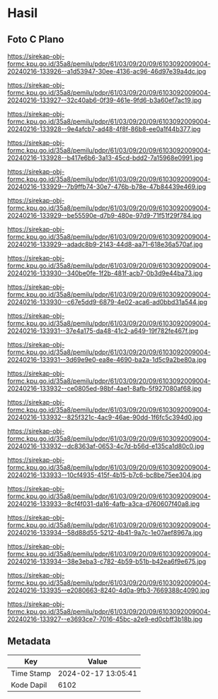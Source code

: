 # Hasil

## Foto C Plano

https://sirekap-obj-formc.kpu.go.id/35a8/pemilu/pdpr/61/03/09/20/09/6103092009004-20240216-133926--a1d53947-30ee-4136-ac96-46d97e39a4dc.jpg

https://sirekap-obj-formc.kpu.go.id/35a8/pemilu/pdpr/61/03/09/20/09/6103092009004-20240216-133927--32c40ab6-0f39-461e-9fd6-b3a60ef7ac19.jpg

https://sirekap-obj-formc.kpu.go.id/35a8/pemilu/pdpr/61/03/09/20/09/6103092009004-20240216-133928--9e4afcb7-ad48-4f8f-86b8-ee0a1f44b377.jpg

https://sirekap-obj-formc.kpu.go.id/35a8/pemilu/pdpr/61/03/09/20/09/6103092009004-20240216-133928--b417e6b6-3a13-45cd-bdd2-7a15968e0991.jpg

https://sirekap-obj-formc.kpu.go.id/35a8/pemilu/pdpr/61/03/09/20/09/6103092009004-20240216-133929--7b9ffb74-30e7-476b-b78e-47b84439e469.jpg

https://sirekap-obj-formc.kpu.go.id/35a8/pemilu/pdpr/61/03/09/20/09/6103092009004-20240216-133929--be55590e-d7b9-480e-97d9-71f51f29f784.jpg

https://sirekap-obj-formc.kpu.go.id/35a8/pemilu/pdpr/61/03/09/20/09/6103092009004-20240216-133929--adadc8b9-2143-44d8-aa71-618e36a570af.jpg

https://sirekap-obj-formc.kpu.go.id/35a8/pemilu/pdpr/61/03/09/20/09/6103092009004-20240216-133930--340be0fe-1f2b-481f-acb7-0b3d9e44ba73.jpg

https://sirekap-obj-formc.kpu.go.id/35a8/pemilu/pdpr/61/03/09/20/09/6103092009004-20240216-133930--c67e5dd9-6879-4e02-aca6-ad0bbd31a544.jpg

https://sirekap-obj-formc.kpu.go.id/35a8/pemilu/pdpr/61/03/09/20/09/6103092009004-20240216-133931--37e4a175-da48-41c2-a649-19f782fe467f.jpg

https://sirekap-obj-formc.kpu.go.id/35a8/pemilu/pdpr/61/03/09/20/09/6103092009004-20240216-133931--3d69e9e0-ea8e-4690-ba2a-1d5c9a2be80a.jpg

https://sirekap-obj-formc.kpu.go.id/35a8/pemilu/pdpr/61/03/09/20/09/6103092009004-20240216-133932--ce0805ed-98bf-4ae1-8afb-5f927080af68.jpg

https://sirekap-obj-formc.kpu.go.id/35a8/pemilu/pdpr/61/03/09/20/09/6103092009004-20240216-133932--825f321c-4ac9-46ae-90dd-1f6fc5c394d0.jpg

https://sirekap-obj-formc.kpu.go.id/35a8/pemilu/pdpr/61/03/09/20/09/6103092009004-20240216-133932--dc8363af-0653-4c7d-b56d-e135ca1d80c0.jpg

https://sirekap-obj-formc.kpu.go.id/35a8/pemilu/pdpr/61/03/09/20/09/6103092009004-20240216-133933--10cf4935-415f-4b15-b7c6-bc8be75ee304.jpg

https://sirekap-obj-formc.kpu.go.id/35a8/pemilu/pdpr/61/03/09/20/09/6103092009004-20240216-133933--8cf4f031-da16-4afb-a3ca-d760607f40a8.jpg

https://sirekap-obj-formc.kpu.go.id/35a8/pemilu/pdpr/61/03/09/20/09/6103092009004-20240216-133934--58d88d55-5212-4b41-9a7c-1e07aef8967a.jpg

https://sirekap-obj-formc.kpu.go.id/35a8/pemilu/pdpr/61/03/09/20/09/6103092009004-20240216-133934--38e3eba3-c782-4b59-b51b-b42ea6f9e675.jpg

https://sirekap-obj-formc.kpu.go.id/35a8/pemilu/pdpr/61/03/09/20/09/6103092009004-20240216-133935--e2080663-8240-4d0a-9fb3-7669388c4090.jpg

https://sirekap-obj-formc.kpu.go.id/35a8/pemilu/pdpr/61/03/09/20/09/6103092009004-20240216-133927--e3693ce7-7016-45bc-a2e9-ed0cbff3b18b.jpg


## Metadata

| Key        | Value               |
| ---------- | ------------------- |
| Time Stamp | 2024-02-17 13:05:41 |
| Kode Dapil | 6102                |



